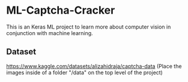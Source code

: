 # ML-Captcha-Cracker
This is an Keras ML project to learn more about computer vision in conjunction with machine learning.

## Dataset
https://www.kaggle.com/datasets/alizahidraja/captcha-data
(Place the images inside of a folder "/data" on the top level of the project)

